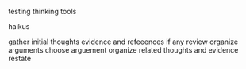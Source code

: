 testing thinking tools

haikus

gather initial thoughts
evidence and refeeences if any
review
organize arguments
choose arguement
organize related thoughts and evidence
restate